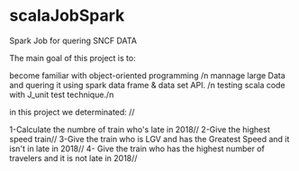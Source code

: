 # scalaJobSpark
Spark Job for quering SNCF DATA 

The main goal of this project is to:  

become familiar with object-oriented programming /n 
mannage large Data and quering it using spark data frame & data set API. /n
testing scala code with J_unit test technique./n 


in this project we determinated: // 

1-Calculate the numbre of train who's late in 2018//
2-Give the highest speed train//
3-Give the train who is LGV and has the Greatest Speed and it isn't in late in 2018//
4- Give the train who has the highest number of travelers and it is not late in 2018// 






